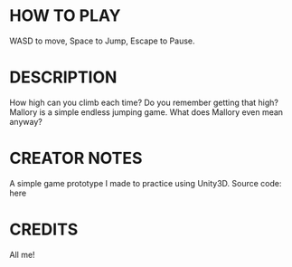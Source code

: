 # HOW TO PLAY 

WASD to move, Space to Jump, Escape to Pause.

# DESCRIPTION 

How high can you climb each time? Do you remember getting that high? Mallory is a simple endless jumping game. What does Mallory even mean anyway?

# CREATOR NOTES 

A simple game prototype I made to practice using Unity3D. Source code: here

# CREDITS 
All me!